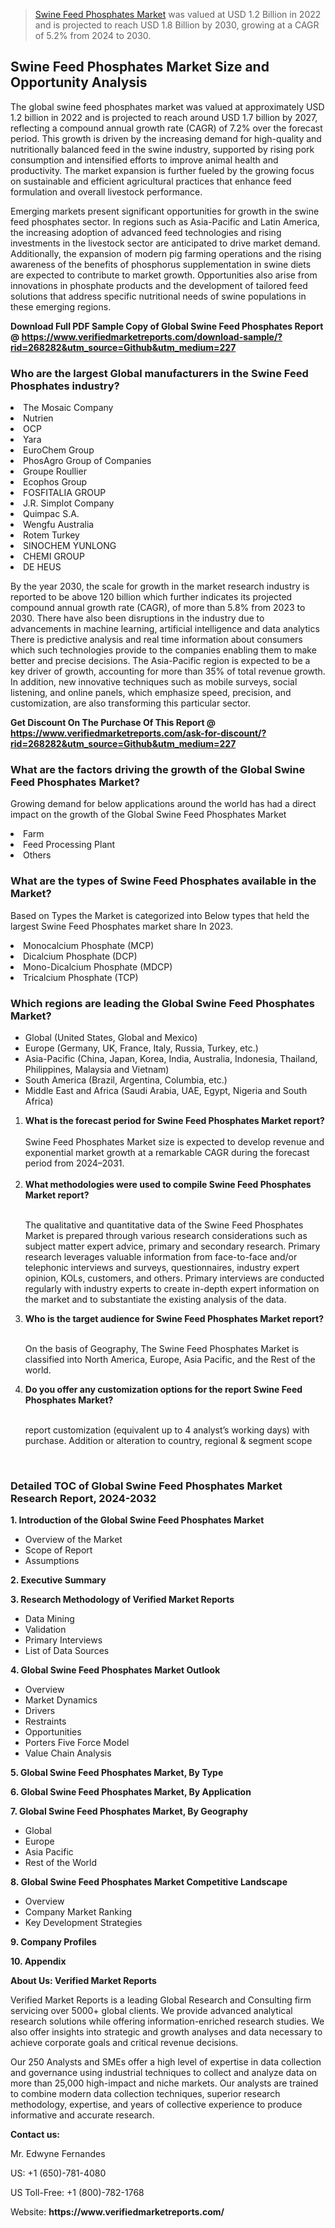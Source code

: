 <blockquote><p><p><a href="https://www.verifiedmarketreports.com/download-sample/?rid=268282&utm_source=Github&utm_medium=227" target="_blank">Swine Feed Phosphates Market</a> was valued at USD 1.2 Billion in 2022 and is projected to reach USD 1.8 Billion by 2030, growing at a CAGR of 5.2% from 2024 to 2030.</p></blockquote><p><h2>Swine Feed Phosphates Market Size and Opportunity Analysis</h2><p>The global swine feed phosphates market was valued at approximately USD 1.2 billion in 2022 and is projected to reach around USD 1.7 billion by 2027, reflecting a compound annual growth rate (CAGR) of 7.2% over the forecast period. This growth is driven by the increasing demand for high-quality and nutritionally balanced feed in the swine industry, supported by rising pork consumption and intensified efforts to improve animal health and productivity. The market expansion is further fueled by the growing focus on sustainable and efficient agricultural practices that enhance feed formulation and overall livestock performance.</p><p>Emerging markets present significant opportunities for growth in the swine feed phosphates sector. In regions such as Asia-Pacific and Latin America, the increasing adoption of advanced feed technologies and rising investments in the livestock sector are anticipated to drive market demand. Additionally, the expansion of modern pig farming operations and the rising awareness of the benefits of phosphorus supplementation in swine diets are expected to contribute to market growth. Opportunities also arise from innovations in phosphate products and the development of tailored feed solutions that address specific nutritional needs of swine populations in these emerging regions.</p></p><p class=""><strong>Download Full PDF Sample Copy of Global Swine Feed Phosphates Report @ <a href="https://www.verifiedmarketreports.com/download-sample/?rid=268282&amp;utm_source=Github&amp;utm_medium=227" target="_blank">https://www.verifiedmarketreports.com/download-sample/?rid=268282&amp;utm_source=Github&amp;utm_medium=227</a></strong></p><h3 id="" class="">Who are the largest Global manufacturers in the Swine Feed Phosphates industry?</h3><p><li>The Mosaic Company</li><li> Nutrien</li><li> OCP</li><li> Yara</li><li> EuroChem Group</li><li> PhosAgro Group of Companies</li><li> Groupe Roullier</li><li> Ecophos Group</li><li> FOSFITALIA GROUP</li><li> J.R. Simplot Company</li><li> Quimpac S.A.</li><li> Wengfu Australia</li><li> Rotem Turkey</li><li> SINOCHEM YUNLONG</li><li> CHEMI GROUP</li><li> DE HEUS</li></p><div class=""><div class="" dir="" data-message-author-role="" data-message-id="" data-message-model-slug=""><div class=""><div class=""><div class=""><div class="" dir="" data-message-author-role="" data-message-id="" data-message-model-slug=""><div class=""><div class=""><p>By the year 2030, the scale for growth in the market research industry is reported to be above 120 billion which further indicates its projected compound annual growth rate (CAGR), of more than 5.8% from 2023 to 2030. There have also been disruptions in the industry due to advancements in machine learning, artificial intelligence and data analytics There is predictive analysis and real time information about consumers which such technologies provide to the companies enabling them to make better and precise decisions. The Asia-Pacific region is expected to be a key driver of growth, accounting for more than 35% of total revenue growth. In addition, new innovative techniques such as mobile surveys, social listening, and online panels, which emphasize speed, precision, and customization, are also transforming this particular sector.</p><p><strong>Get Discount On The Purchase Of This Report @&nbsp; <a href="https://www.verifiedmarketreports.com/ask-for-discount/?rid=268282&amp;utm_source=Github&amp;utm_medium=227" target="_blank">https://www.verifiedmarketreports.com/ask-for-discount/?rid=268282&amp;utm_source=Github&amp;utm_medium=227</a></strong></p></div></div></div></div></div></div></div></div><h3 id="" class="">What are the factors driving the growth of the Global Swine Feed Phosphates Market?</h3><p id="" class="">Growing demand for below applications around the world has had a direct impact on the growth of the Global Swine Feed Phosphates Market</p><p id="" class=""><li>Farm</li><li> Feed Processing Plant</li><li> Others</li></p><h3 id="" class="">What are the types of Swine Feed Phosphates available in the Market?</h3><p id="" class="">Based on Types the Market is categorized into Below types that held the largest Swine Feed Phosphates market share In 2023.</p><p id="" class=""><li>Monocalcium Phosphate (MCP)</li><li> Dicalcium Phosphate (DCP)</li><li> Mono-Dicalcium Phosphate (MDCP)</li><li> Tricalcium Phosphate (TCP)</li></p><h3 id="" class="">Which regions are leading the Global Swine Feed Phosphates Market?</h3><ul><li>Global (United States, Global and Mexico)</li><li>Europe (Germany, UK, France, Italy, Russia, Turkey, etc.)</li><li>Asia-Pacific (China, Japan, Korea, India, Australia, Indonesia, Thailand, Philippines, Malaysia and Vietnam)</li><li>South America (Brazil, Argentina, Columbia, etc.)</li><li>Middle East and Africa (Saudi Arabia, UAE, Egypt, Nigeria and South Africa)</li></ul><p><ol><li><strong>What is the forecast period for Swine Feed Phosphates Market report?<br /></strong><br /><span data-sheets-root="1" data-sheets-value="{&quot;1&quot;:2,&quot;2&quot;:&quot;XXXX size is expected to develop revenue and exponential market growth at a remarkable CAGR during the forecast period from 2024&ndash;2030.&quot;}" data-sheets-userformat="{&quot;2&quot;:12674,&quot;4&quot;:{&quot;1&quot;:2,&quot;2&quot;:16776960},&quot;10&quot;:2,&quot;11&quot;:0,&quot;15&quot;:&quot;Arial&quot;,&quot;16&quot;:12}">Swine Feed Phosphates Market size is expected to develop revenue and exponential market growth at a remarkable CAGR during the forecast period from 2024&ndash;2031.</span><br /><br /></li><li><strong>What methodologies were used to compile Swine Feed Phosphates Market report?<br /><br /></strong><p>The qualitative and quantitative data of the&nbsp;Swine Feed Phosphates Market is prepared through various research considerations such as subject matter expert advice, primary and secondary research. Primary research leverages valuable information from face-to-face and/or telephonic interviews and surveys, questionnaires, industry expert opinion, KOLs, customers, and others. Primary interviews are conducted regularly with industry experts to create in-depth expert information on the market and to substantiate the existing analysis of the data.&nbsp;</p></li><li><strong>Who is the target audience for Swine Feed Phosphates Market report?<br /><br /></strong><p>On the basis of Geography, The&nbsp;Swine Feed Phosphates Market is classified into North America, Europe, Asia Pacific, and the Rest of the world.</p></li><li><strong>Do you offer any customization options for the report Swine Feed Phosphates Market?<br /><br /></strong><p>report customization (equivalent up to 4 analyst&rsquo;s working days) with purchase. Addition or alteration to country, regional &amp; segment scope</p><p>&nbsp;</p></li></ol></p><h3 id="" class="">Detailed TOC of Global Swine Feed Phosphates Market Research Report, 2024-2032</h3><p id="" class=""><strong>1. Introduction of the Global Swine Feed Phosphates Market</strong></p><ul><li>Overview of the Market</li><li>Scope of Report</li><li>Assumptions</li></ul><p id="" class=""><strong>2. Executive Summary</strong></p><p id="" class=""><strong>3. Research Methodology of&nbsp;Verified Market Reports</strong></p><ul><li>Data Mining</li><li>Validation</li><li>Primary Interviews</li><li>List of Data Sources</li></ul><p id="" class=""><strong>4. Global Swine Feed Phosphates Market Outlook</strong></p><ul><li>Overview</li><li>Market Dynamics</li><li>Drivers</li><li>Restraints</li><li>Opportunities</li><li>Porters Five Force Model</li><li>Value Chain Analysis</li></ul><p id="" class=""><strong>5. Global Swine Feed Phosphates Market, By&nbsp;Type</strong></p><p id="" class=""><strong>6. Global Swine Feed Phosphates Market, By Application</strong></p><p id="" class=""><strong>7. Global Swine Feed Phosphates Market, By Geography</strong></p><ul><li>Global</li><li>Europe</li><li>Asia Pacific</li><li>Rest of the World</li></ul><p id="" class=""><strong>8. Global Swine Feed Phosphates Market Competitive Landscape</strong></p><ul><li>Overview</li><li>Company Market Ranking</li><li>Key Development Strategies</li></ul><p id="" class=""><strong>9. Company Profiles</strong></p><p id="" class=""><strong>10. Appendix</strong></p><p id="" class=""><strong>About Us: Verified Market Reports</strong></p><p id="" class="">Verified Market Reports is a leading Global Research and Consulting firm servicing over 5000+ global clients. We provide advanced analytical research solutions while offering information-enriched research studies. We also offer insights into strategic and growth analyses and data necessary to achieve corporate goals and critical revenue decisions.</p><p id="" class="">Our 250 Analysts and SMEs offer a high level of expertise in data collection and governance using industrial techniques to collect and analyze data on more than 25,000 high-impact and niche markets. Our analysts are trained to combine modern data collection techniques, superior research methodology, expertise, and years of collective experience to produce informative and accurate research.</p><p id="" class=""><strong>Contact us:</strong></p><p id="" class="">Mr. Edwyne Fernandes</p><p id="" class="">US: +1 (650)-781-4080</p><p id="" class="">US Toll-Free: +1 (800)-782-1768</p><p id="" class="">Website: <a target="" data-test-app-aware-link=""><strong>https://www.verifiedmarketreports.com/</strong></a></p>
